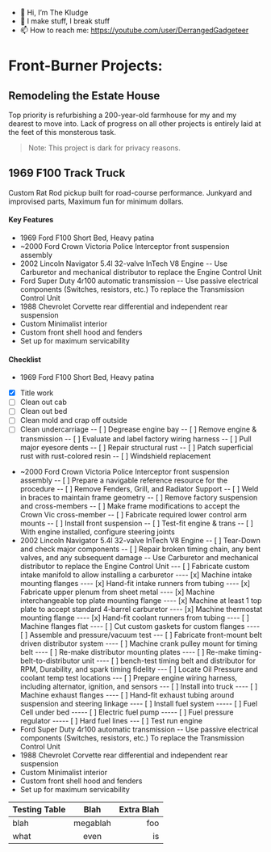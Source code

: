 - 👋 Hi, I’m The Kludge
- 👀 I make stuff, I break stuff
- 📫 How to reach me: https://youtube.com/user/DerrangedGadgeteer

# Front-Burner Projects:

## Remodeling the Estate House

Top priority is refurbishing a 200-year-old farmhouse for my and my dearest to move into.  Lack of progress on all other projects is entirely laid at the feet of this monsterous task.

> Note: This project is dark for privacy reasons.

## 1969 F100 Track Truck
Custom Rat Rod pickup built for road-course performance.  Junkyard and improvised parts, Maximum fun for minimum dollars.
#### Key Features
- 1969 Ford F100 Short Bed, Heavy patina
- ~2000 Ford Crown Victoria Police Interceptor front suspension assembly
- 2002 Lincoln Navigator 5.4l 32-valve InTech V8 Engine
  -- Use Carburetor and mechanical distributor to replace the Engine Control Unit
- Ford Super Duty 4r100 automatic transmission
  -- Use passive electrical components (Switches, resistors, etc.) To replace the Transmission Control Unit
- 1988 Chevrolet Corvette rear differential and independent rear suspension
- Custom Minimalist interior
- Custom front shell hood and fenders
- Set up for maximum servicability
#### Checklist
- 1969 Ford F100 Short Bed, Heavy patina
-   [x] Title work
-   [ ]  Clean out cab
-   [ ]  Clean out bed
-   [ ] Clean mold and crap off outside
-   [ ] Clean undercarriage
  -- [ ] Degrease engine bay
  -- [ ] Remove engine & transmission
  -- [ ] Evaluate and label factory wiring harness
  -- [ ] Pull major eyesore dents
  -- [ ] Repair structural rust
  -- [ ] Patch superficial rust with rust-colored resin
  -- [ ] Windshield replacement
- ~2000 Ford Crown Victoria Police Interceptor front suspension assembly
  -- [ ] Prepare a navigable reference resource for the procedure
  -- [ ] Remove Fenders, Grill, and Radiator Support
  -- [ ] Weld in braces to maintain frame geometry
  -- [ ] Remove factory suspension and cross-members
  -- [ ] Make frame modifications to accept the Crown Vic cross-member
  -- [ ] Fabricate required lower control arm mounts
  -- [ ] Install front suspension
  -- [ ] Test-fit engine & trans
  -- [ ] With engine installed, configure steering joints
- 2002 Lincoln Navigator 5.4l 32-valve InTech V8 Engine
  -- [ ] Tear-Down and check major components
  -- [ ] Repair broken timing chain, any bent valves, and any subsequent damage
  -- Use Carburetor and mechanical distributor to replace the Engine Control Unit
    --- [ ] Fabricate custom intake manifold to allow installing a carburetor
    ---- [x] Machine intake mounting flanges
    ---- [x] Hand-fit intake runners from tubing
    ---- [x] Fabricate upper plenum from sheet metal
    ---- [x] Machine interchangeable top plate mounting flange
    ---- [x] Machine at least 1 top plate to accept standard 4-barrel carburetor
    ---- [x] Machine thermostat mounting flange
    ---- [x] Hand-fit coolant runners from tubing
    ---- [ ] Machine flanges flat
    ---- [ ] Cut custom gaskets for custom flanges
    ---- [ ] Assemble and pressure/vacuum test
    --- [ ] Fabricate front-mount belt driven distributor system
    ---- [ ] Machine crank pulley mount for timing belt
    ---- [ ] Re-make distributor mounting plates
    ---- [ ] Re-make timing-belt-to-distributor unit
    ---- [ ] bench-test timing belt and distributor for RPM, Durability, and spark timing fidelity
    --- [ ] Locate Oil Pressure and coolant temp test locations
    --- [ ] Prepare engine wiring harness, including alternator, ignition, and sensors
    --- [ ] Install into truck
    ---- [ ] Machine exhaust flanges
    ---- [ ] Hand-fit exhaust tubing around suspension and steering linkage
    ---- [ ] Install fuel system
    ----- [ ] Fuel Cell under bed
    ----- [ ] Electric fuel pump
    ----- [ ] Fuel pressure regulator
    ----- [ ] Hard fuel lines
    --- [ ] Test run engine
- Ford Super Duty 4r100 automatic transmission
  -- Use passive electrical components (Switches, resistors, etc.) To replace the Transmission Control Unit
- 1988 Chevrolet Corvette rear differential and independent rear suspension
- Custom Minimalist interior
- Custom front shell hood and fenders
- Set up for maximum servicability

<!---
DerrangedGadgeteer/DerrangedGadgeteer is a ✨ special ✨ repository because its `README.md` (this file) appears on your GitHub profile.
You can click the Preview link to take a look at your changes.
--->

| Testing Table | Blah | Extra Blah |
|:--|:--:|--:|
|blah|megablah|foo|
| what | even | is |


